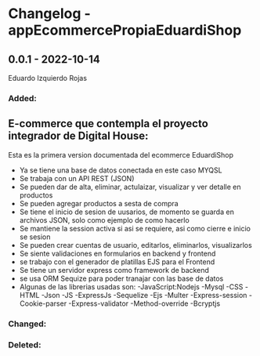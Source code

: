 # Changelog - appEcommercePropiaEduardiShop

## 0.0.1 - 2022-10-14

Eduardo Izquierdo Rojas 

### Added:
## E-commerce que contempla el proyecto integrador de Digital House:

Esta es la primera version documentada del ecommerce EduardiShop
- Ya se tiene una base de datos conectada en este caso MYQSL
- Se trabaja con un API REST (JSON)
- Se pueden dar de alta, eliminar, actulaizar, visualizar y ver detalle en productos
- Se pueden agregar productos a sesta de compra 
- Se tiene el inicio de sesion de uusarios, de momento se guarda en archivos JSON, solo como ejemplo de como hacerlo
- Se mantiene la session activa si asi se requiere, asi como cierre e inicio se sesion 
- Se pueden crear cuentas de usuario, editarlos, eliminarlos, visualizarlos
- Se siente validaciones en formularios en backend y frontend
- se trabajo con el generador de platillas EJS para el Frontend
- Se tiene un servidor express como framework de backend
- se usa ORM Sequize para poder tranajar con las base de datos 
- Algunas de las librerias usadas son:
    -JavaScript:Nodejs -Mysql -CSS -HTML -Json -JS -ExpressJs 
    -Sequelize -Ejs -Multer -Express-session -Cookie-parser 
    -Express-validator -Method-override -Bcryptjs

### Changed:

### Deleted: